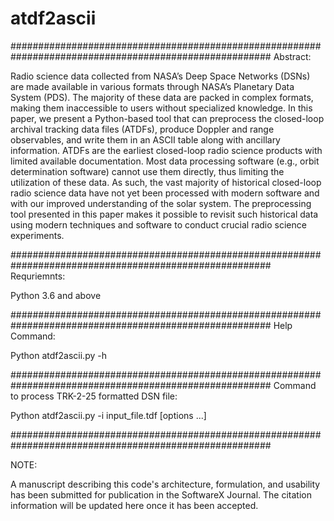 # atdf2ascii

#######################################################################################################
Abstract:

Radio science data collected from NASA’s Deep Space Networks (DSNs) are made available 
in various formats through NASA’s Planetary Data System (PDS). The majority of these data are 
packed in complex formats, making them inaccessible to users without specialized knowledge. In 
this paper, we present a Python-based tool that can preprocess the closed-loop archival tracking 
data files (ATDFs), produce Doppler and range observables, and write them in an ASCII table along 
with ancillary information. ATDFs are the earliest closed-loop radio science products with limited 
available documentation. Most data processing software (e.g., orbit determination software) cannot 
use them directly, thus limiting the utilization of these data. As such, the vast majority of historical 
closed-loop radio science data have not yet been processed with modern software and with our 
improved understanding of the solar system. The preprocessing tool presented in this paper makes it 
possible to revisit such historical data using modern techniques and software to conduct crucial radio 
science experiments.


#######################################################################################################
Requriemnts:

Python 3.6 and above

#######################################################################################################
Help Command:

Python atdf2ascii.py -h

#######################################################################################################
Command to process TRK-2-25 formatted DSN file:

Python atdf2ascii.py -i input_file.tdf [options ...]

#######################################################################################################

NOTE:

A manuscript describing this code's architecture, formulation, and usability has been submitted for publication in the SoftwareX Journal. 
The citation information will be updated here once it has been accepted.  
